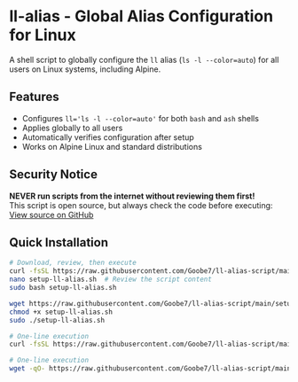 # ll-alias - Global Alias Configuration for Linux

A shell script to globally configure the `ll` alias (`ls -l --color=auto`) for all users on Linux systems, including Alpine.


## Features

-  Configures `ll='ls -l --color=auto'` for both `bash` and `ash` shells
-  Applies globally to all users
-  Automatically verifies configuration after setup
-  Works on Alpine Linux and standard distributions


## Security Notice

**NEVER run scripts from the internet without reviewing them first!**  
This script is open source, but always check the code before executing:  
[View source on GitHub](https://github.com/Goobe7/ll-alias-script/blob/main/setup-ll-alias.sh)


## Quick Installation

```bash
# Download, review, then execute
curl -fsSL https://raw.githubusercontent.com/Goobe7/ll-alias-script/main/setup-ll-alias.sh > setup-ll-alias.sh
nano setup-ll-alias.sh  # Review the script content
sudo bash setup-ll-alias.sh
```

```bash
wget https://raw.githubusercontent.com/Goobe7/ll-alias-script/main/setup-ll-alias.sh
chmod +x setup-ll-alias.sh
sudo ./setup-ll-alias.sh
```


```bash
# One-line execution
curl -fsSL https://raw.githubusercontent.com/Goobe7/ll-alias-script/main/setup-ll-alias.sh | sudo bash
```

```bash
# One-line execution
wget -qO- https://raw.githubusercontent.com/Goobe7/ll-alias-script/main/setup-ll-alias.sh | sudo bash
```
